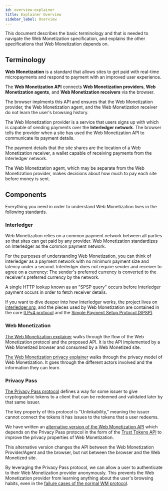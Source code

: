 ```yaml
---
id: overview-explainer
title: Explainer Overview
sidebar_label: Overview
---
```


This document describes the basic terminology and that is needed to navigate
the Web Monetization specification, and explains the other specifications that
Web Monetization depends on.

## Terminology

**Web Monetization** is a standard that allows sites to get paid with real-time
micropayments and respond to payment with an improved user experience.

The **Web Monetization API** connects **Web Monetization providers**, **Web
Monetization agents**, and **Web Monetization receivers** via the browser.

The browser implments this API and ensures that the Web Monetization provider,
the Web Monetization agent, and the Web Monetization receiver do not learn the
user's browsing history.

The Web Monetization provider is a service that users signs up with which is
capable of sending payments over the **Interledger network**. The browser tells
the provider when a site has used the Web Monetization API to communicate its
payment details.

The payment details that the site shares are the location of a Web Monetization
receiver, a wallet capable of receiving payments from the Interledger network.

The Web Monetization agent, which may be separate from the Web Monetization
provider, makes decisions about how much to pay each site before money is sent.

## Components

Everything you need in order to understand Web Monetization lives in the
following standards.

### Interledger

Web Monetization relies on a common payment network between all parties so that
sites can get paid by any provider. Web Monetization standardizes on Interledger
as the common payment network.

For the purposes of understanding Web Monetization, you can think of
Interledger as a payment network with no minimum payment size and latency under
a second. Interledger does not require sender and receiver to agree on a
currency: The sender's preferred currency is converted to the receiver's
preferred currency by the network.

A single HTTP lookup known as an "SPSP query" occurs before Interledger payment
occurs in order to fetch receiver details.

If you want to dive deeper into how Interledger works, the project lives on
[interledger.org](https://interledger.org), and the pieces used by Web
Monetization are contained in the core [ILPv4
protocol](https://interledger.org/rfcs/0027-interledger-protocol-4/) and the
[Simple Payment Setup Protocol
(SPSP)](https://interledger.org/rfcs/0009-simple-payment-setup-protocol/).

### Web Monetization

[The Web Monetization explainer](./explainer) walks through the flow of the Web
Monetization protocol and the proposed API. It is the API implemented by a Web
Monetized browser and consumed by a Web Monetized site.

[The Web Monetization privacy explainer](./privacy-explainer) walks through the
privacy model of Web Monetization. It goes through the different actors
involved and the information they can learn.

### Privacy Pass

[The Privacy Pass protocol](https://privacypass.github.io/) defines a way for
some issuer to give cryptographic tokens to a client that can be redeemed and
validated later by that same issuer.

The key property of this protocol is "Unlinkability," meaning the issuer cannot
connect the tokens it has issues to the tokens that a user redeems.

We have written an [alternative version of the Web Monetization API](#todo) which depends on the Privacy
Pass protocol in the form of the [Trust Tokens API](https://github.com/WICG/trust-token-api)
to improve the privacy properties of Web Monetization.

This alternative version changes the API between the Web Monetization
Provider/Agent and the browser, but not between the browser and the Web
Monetized site.

By leveraging the Privacy Pass protocol, we can allow a user to authenticate to
their Web Monetization provider anonymously. This prevents the Web Monetization
provider from learning anything about the user's browsing habits, even in the
[failure cases of the normal WM protocol](#todo).
